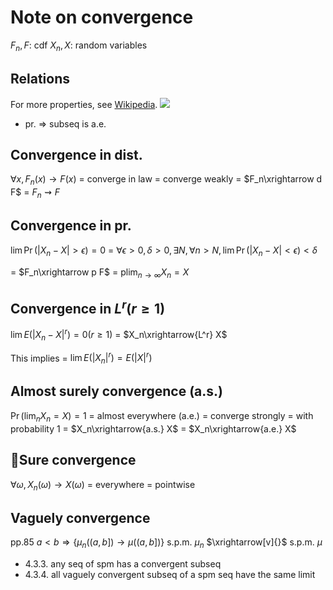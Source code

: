 # Note on convergence

$F_n, F$: cdf
$X_n, X$: random variables

## Relations
For more properties, see [Wikipedia](https://en.wikipedia.org/wiki/Convergence_of_random_variables).
![](https://wikimedia.org/api/rest_v1/media/math/render/svg/6fafe753cbea59eaa36703e0d40921f74cb50827)

- pr. => subseq is a.e.

## Convergence in dist.
$\forall x, F_n(x)\longrightarrow F(x)$
= converge in law
= converge weakly
= $F_n\xrightarrow d F$
= $F_n\rightsquigarrow F$

## Convergence in pr.
$\lim \Pr(|X_n-X|>\epsilon)=0$
= $\forall \epsilon>0, \delta>0, \exists N, \forall n>N, \lim \Pr(|X_n-X|<\epsilon)<\delta$

= $F_n\xrightarrow p F$
= $\operatorname{plim}_{n\longrightarrow\infty} X_n = X$

## Convergence in $L^r (r\ge 1)$
$\lim E(|X_n-X|^r)=0 (r\ge 1)$
= $X_n\xrightarrow{L^r} X$

This implies
= $\lim E(|X_n|^r)=E(|X|^r)$


## Almost surely convergence (a.s.)
$\Pr(\lim_n X_n = X)=1$
= almost everywhere (a.e.)
= converge strongly
= with probability 1
= $X_n\xrightarrow{a.s.} X$
= $X_n\xrightarrow{a.e.} X$


## Sure convergence
$\forall \omega, X_n(\omega)\longrightarrow X(\omega)$
= everywhere
= pointwise

## Vaguely convergence
pp.85
$a<b \Longrightarrow \{\mu_n((a,b])\longrightarrow\mu((a,b])\}$
s.p.m. $\mu_n$ $\xrightarrow[v]{}$ s.p.m. $\mu$

- 4.3.3. any seq of spm has a convergent subseq
- 4.3.4. all vaguely convergent subseq of a spm seq have the same limit
